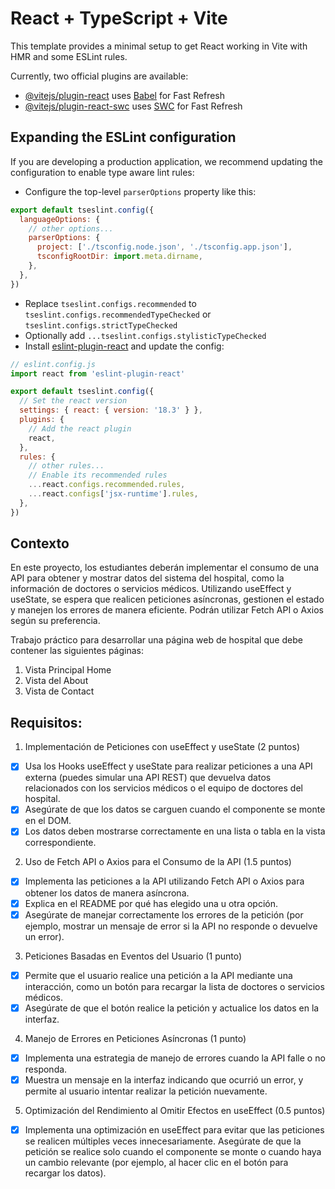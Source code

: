# React + TypeScript + Vite

This template provides a minimal setup to get React working in Vite with HMR and some ESLint rules.

Currently, two official plugins are available:

- [@vitejs/plugin-react](https://github.com/vitejs/vite-plugin-react/blob/main/packages/plugin-react/README.md) uses [Babel](https://babeljs.io/) for Fast Refresh
- [@vitejs/plugin-react-swc](https://github.com/vitejs/vite-plugin-react-swc) uses [SWC](https://swc.rs/) for Fast Refresh

## Expanding the ESLint configuration

If you are developing a production application, we recommend updating the configuration to enable type aware lint rules:

- Configure the top-level `parserOptions` property like this:

```js
export default tseslint.config({
  languageOptions: {
    // other options...
    parserOptions: {
      project: ['./tsconfig.node.json', './tsconfig.app.json'],
      tsconfigRootDir: import.meta.dirname,
    },
  },
})
```

- Replace `tseslint.configs.recommended` to `tseslint.configs.recommendedTypeChecked` or `tseslint.configs.strictTypeChecked`
- Optionally add `...tseslint.configs.stylisticTypeChecked`
- Install [eslint-plugin-react](https://github.com/jsx-eslint/eslint-plugin-react) and update the config:

```js
// eslint.config.js
import react from 'eslint-plugin-react'

export default tseslint.config({
  // Set the react version
  settings: { react: { version: '18.3' } },
  plugins: {
    // Add the react plugin
    react,
  },
  rules: {
    // other rules...
    // Enable its recommended rules
    ...react.configs.recommended.rules,
    ...react.configs['jsx-runtime'].rules,
  },
})
```
## Contexto

En este proyecto, los estudiantes deberán implementar el consumo de una API para obtener y mostrar datos del sistema del hospital, como la información de doctores o servicios médicos.
Utilizando useEffect y useState, se espera que realicen peticiones asíncronas, gestionen el estado y manejen los errores de manera eficiente. Podrán utilizar Fetch API o Axios según su preferencia.

Trabajo práctico para desarrollar una página web de hospital que debe contener las siguientes páginas:

1. Vista Principal Home
2. Vista del About
3. Vista de Contact


## Requisitos:

1. Implementación de Peticiones con useEffect y useState (2 puntos)
- [x] Usa los Hooks useEffect y useState para realizar peticiones a una API externa (puedes simular una API REST) que devuelva datos relacionados con los servicios médicos o el equipo de doctores del hospital.
- [x] Asegúrate de que los datos se carguen cuando el componente se monte en el DOM.
- [x] Los datos deben mostrarse correctamente en una lista o tabla en la vista correspondiente.

2. Uso de Fetch API o Axios para el Consumo de la API (1.5 puntos)
- [x] Implementa las peticiones a la API utilizando Fetch API o Axios para obtener los datos de manera asíncrona.
- [x] Explica en el README por qué has elegido una u otra opción.
- [x] Asegúrate de manejar correctamente los errores de la petición (por ejemplo, mostrar un mensaje de error si la API no responde o devuelve un error).

3. Peticiones Basadas en Eventos del Usuario (1 punto)
- [x] Permite que el usuario realice una petición a la API mediante una interacción, como un botón para recargar la lista de doctores o servicios médicos.
- [x] Asegúrate de que el botón realice la petición y actualice los datos en la interfaz.

4. Manejo de Errores en Peticiones Asíncronas (1 punto)
- [x] Implementa una estrategia de manejo de errores cuando la API falle o no responda.
- [x] Muestra un mensaje en la interfaz indicando que ocurrió un error, y permite al usuario intentar realizar la petición nuevamente.

5. Optimización del Rendimiento al Omitir Efectos en useEffect (0.5 puntos)
- [x] Implementa una optimización en useEffect para evitar que las peticiones se realicen múltiples veces innecesariamente. Asegúrate de que la petición se realice solo cuando el componente se monte o cuando haya un cambio relevante (por ejemplo, al hacer clic en el botón para recargar los datos).
      

